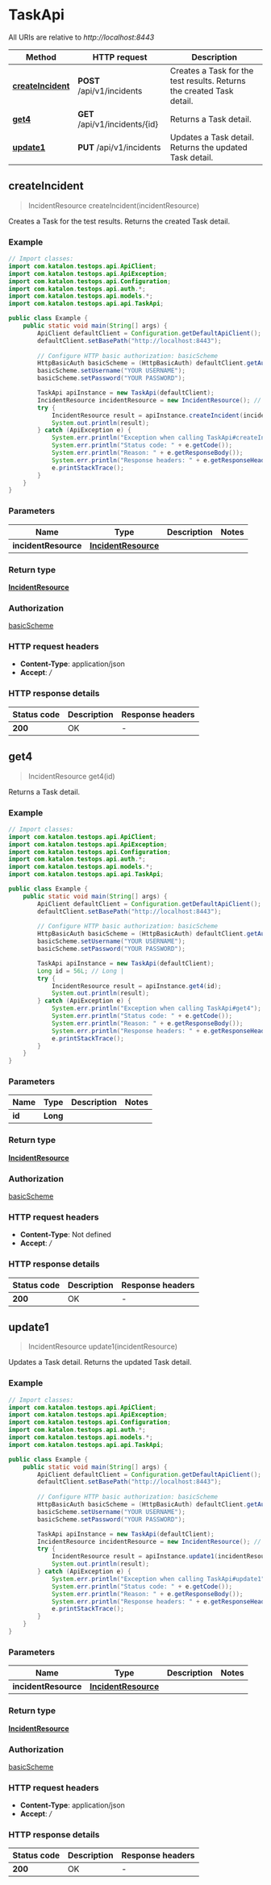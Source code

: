 # TaskApi

All URIs are relative to *http://localhost:8443*

Method | HTTP request | Description
------------- | ------------- | -------------
[**createIncident**](TaskApi.md#createIncident) | **POST** /api/v1/incidents | Creates a Task for the test results. Returns the created Task detail.
[**get4**](TaskApi.md#get4) | **GET** /api/v1/incidents/{id} | Returns a Task detail.
[**update1**](TaskApi.md#update1) | **PUT** /api/v1/incidents | Updates a Task detail. Returns the updated Task detail.



## createIncident

> IncidentResource createIncident(incidentResource)

Creates a Task for the test results. Returns the created Task detail.

### Example

```java
// Import classes:
import com.katalon.testops.api.ApiClient;
import com.katalon.testops.api.ApiException;
import com.katalon.testops.api.Configuration;
import com.katalon.testops.api.auth.*;
import com.katalon.testops.api.models.*;
import com.katalon.testops.api.api.TaskApi;

public class Example {
    public static void main(String[] args) {
        ApiClient defaultClient = Configuration.getDefaultApiClient();
        defaultClient.setBasePath("http://localhost:8443");
        
        // Configure HTTP basic authorization: basicScheme
        HttpBasicAuth basicScheme = (HttpBasicAuth) defaultClient.getAuthentication("basicScheme");
        basicScheme.setUsername("YOUR USERNAME");
        basicScheme.setPassword("YOUR PASSWORD");

        TaskApi apiInstance = new TaskApi(defaultClient);
        IncidentResource incidentResource = new IncidentResource(); // IncidentResource | 
        try {
            IncidentResource result = apiInstance.createIncident(incidentResource);
            System.out.println(result);
        } catch (ApiException e) {
            System.err.println("Exception when calling TaskApi#createIncident");
            System.err.println("Status code: " + e.getCode());
            System.err.println("Reason: " + e.getResponseBody());
            System.err.println("Response headers: " + e.getResponseHeaders());
            e.printStackTrace();
        }
    }
}
```

### Parameters


Name | Type | Description  | Notes
------------- | ------------- | ------------- | -------------
 **incidentResource** | [**IncidentResource**](IncidentResource.md)|  |

### Return type

[**IncidentResource**](IncidentResource.md)

### Authorization

[basicScheme](../README.md#basicScheme)

### HTTP request headers

- **Content-Type**: application/json
- **Accept**: */*

### HTTP response details
| Status code | Description | Response headers |
|-------------|-------------|------------------|
| **200** | OK |  -  |


## get4

> IncidentResource get4(id)

Returns a Task detail.

### Example

```java
// Import classes:
import com.katalon.testops.api.ApiClient;
import com.katalon.testops.api.ApiException;
import com.katalon.testops.api.Configuration;
import com.katalon.testops.api.auth.*;
import com.katalon.testops.api.models.*;
import com.katalon.testops.api.api.TaskApi;

public class Example {
    public static void main(String[] args) {
        ApiClient defaultClient = Configuration.getDefaultApiClient();
        defaultClient.setBasePath("http://localhost:8443");
        
        // Configure HTTP basic authorization: basicScheme
        HttpBasicAuth basicScheme = (HttpBasicAuth) defaultClient.getAuthentication("basicScheme");
        basicScheme.setUsername("YOUR USERNAME");
        basicScheme.setPassword("YOUR PASSWORD");

        TaskApi apiInstance = new TaskApi(defaultClient);
        Long id = 56L; // Long | 
        try {
            IncidentResource result = apiInstance.get4(id);
            System.out.println(result);
        } catch (ApiException e) {
            System.err.println("Exception when calling TaskApi#get4");
            System.err.println("Status code: " + e.getCode());
            System.err.println("Reason: " + e.getResponseBody());
            System.err.println("Response headers: " + e.getResponseHeaders());
            e.printStackTrace();
        }
    }
}
```

### Parameters


Name | Type | Description  | Notes
------------- | ------------- | ------------- | -------------
 **id** | **Long**|  |

### Return type

[**IncidentResource**](IncidentResource.md)

### Authorization

[basicScheme](../README.md#basicScheme)

### HTTP request headers

- **Content-Type**: Not defined
- **Accept**: */*

### HTTP response details
| Status code | Description | Response headers |
|-------------|-------------|------------------|
| **200** | OK |  -  |


## update1

> IncidentResource update1(incidentResource)

Updates a Task detail. Returns the updated Task detail.

### Example

```java
// Import classes:
import com.katalon.testops.api.ApiClient;
import com.katalon.testops.api.ApiException;
import com.katalon.testops.api.Configuration;
import com.katalon.testops.api.auth.*;
import com.katalon.testops.api.models.*;
import com.katalon.testops.api.api.TaskApi;

public class Example {
    public static void main(String[] args) {
        ApiClient defaultClient = Configuration.getDefaultApiClient();
        defaultClient.setBasePath("http://localhost:8443");
        
        // Configure HTTP basic authorization: basicScheme
        HttpBasicAuth basicScheme = (HttpBasicAuth) defaultClient.getAuthentication("basicScheme");
        basicScheme.setUsername("YOUR USERNAME");
        basicScheme.setPassword("YOUR PASSWORD");

        TaskApi apiInstance = new TaskApi(defaultClient);
        IncidentResource incidentResource = new IncidentResource(); // IncidentResource | 
        try {
            IncidentResource result = apiInstance.update1(incidentResource);
            System.out.println(result);
        } catch (ApiException e) {
            System.err.println("Exception when calling TaskApi#update1");
            System.err.println("Status code: " + e.getCode());
            System.err.println("Reason: " + e.getResponseBody());
            System.err.println("Response headers: " + e.getResponseHeaders());
            e.printStackTrace();
        }
    }
}
```

### Parameters


Name | Type | Description  | Notes
------------- | ------------- | ------------- | -------------
 **incidentResource** | [**IncidentResource**](IncidentResource.md)|  |

### Return type

[**IncidentResource**](IncidentResource.md)

### Authorization

[basicScheme](../README.md#basicScheme)

### HTTP request headers

- **Content-Type**: application/json
- **Accept**: */*

### HTTP response details
| Status code | Description | Response headers |
|-------------|-------------|------------------|
| **200** | OK |  -  |

